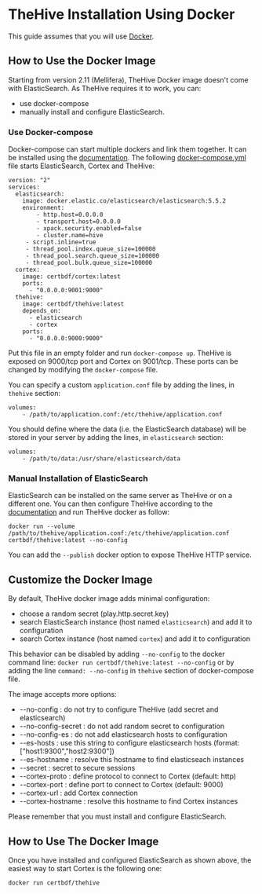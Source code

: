 # TheHive Installation Using Docker

This guide assumes that you will use [Docker](https://www.docker.com/).

## How to Use the Docker Image

Starting from version 2.11 (Mellifera), TheHive Docker image doesn't come with ElasticSearch. As TheHive requires it to work, you can:
 - use docker-compose
 - manually install and configure ElasticSearch.

### Use Docker-compose

Docker-compose can start multiple dockers and link them together. It can be installed using the
[documentation](https://docs.docker.com/compose/install/).
The following [docker-compose.yml](https://raw.githubusercontent.com/TheHive-Project/TheHive/master/docker/thehive/docker-compose.yml)
file starts ElasticSearch, Cortex and TheHive:
```
version: "2"
services:
  elasticsearch:
    image: docker.elastic.co/elasticsearch/elasticsearch:5.5.2
    environment:
    	- http.host=0.0.0.0
    	- transport.host=0.0.0.0
    	- xpack.security.enabled=false
    	- cluster.name=hive
     - script.inline=true
     - thread_pool.index.queue_size=100000
     - thread_pool.search.queue_size=100000
     - thread_pool.bulk.queue_size=100000
  cortex:
    image: certbdf/cortex:latest
    ports:
      - "0.0.0.0:9001:9000"
  thehive:
    image: certbdf/thehive:latest
    depends_on:
      - elasticsearch
      - cortex
    ports:
      - "0.0.0.0:9000:9000"
```
Put this file in an empty folder and run `docker-compose up`. TheHive is exposed on 9000/tcp port and Cortex on
9001/tcp. These ports can be changed by modifying the `docker-compose` file.

You can specify a custom `application.conf` file by adding the lines, in `thehive` section:
```
volumes:
    - /path/to/application.conf:/etc/thehive/application.conf
```

You should define where the data (i.e. the ElasticSearch database) will be stored in your server by adding the lines, in `elasticsearch` section:
```
volumes:
    - /path/to/data:/usr/share/elasticsearch/data
```


### Manual Installation of ElasticSearch

ElasticSearch can be installed on the same server as TheHive or on a different one. You can then configure TheHive according to the
[documentation](../admin/configuration.md) and run TheHive docker as follow:
```
docker run --volume /path/to/thehive/application.conf:/etc/thehive/application.conf certbdf/thehive:latest --no-config
```

You can add the `--publish` docker option to expose TheHive HTTP service.

## Customize the Docker Image

By default, TheHive docker image adds minimal configuration:
 - choose a random secret (play.http.secret.key)
 - search ElasticSearch instance (host named `elasticsearch`) and add it to configuration
 - search Cortex instance (host named `cortex`) and add it to configuration

This behavior can be disabled by adding `--no-config` to the docker command line:
`docker run certbdf/thehive:latest --no-config` or by adding the line `command: --no-config` in `thehive` section of
docker-compose file.

The image accepts more options:
 - --no-config             : do not try to configure TheHive (add secret and elasticsearch)
 - --no-config-secret      : do not add random secret to configuration
 - --no-config-es          : do not add elasticsearch hosts to configuration
 - --es-hosts <esconfig>   : use this string to configure elasticsearch hosts (format: ["host1:9300","host2:9300"])
 - --es-hostname <host>    : resolve this hostname to find elasticseach instances
 - --secret <secret>       : secret to secure sessions
 - --cortex-proto <proto>  : define protocol to connect to Cortex (default: http)
 - --cortex-port <port>    : define port to connect to Cortex (default: 9000)
 - --cortex-url <url>      : add Cortex connection
 - --cortex-hostname <host>: resolve this hostname to find Cortex instances


Please remember that you must install and configure ElasticSearch.

## How to Use The Docker Image

Once you have installed and configured ElasticSearch as shown above, the easiest way to start Cortex is the following one:
```
docker run certbdf/thehive
```
